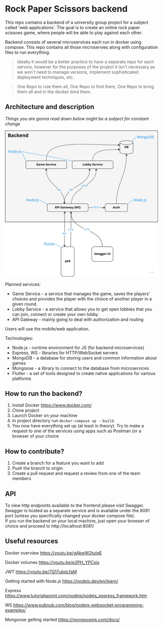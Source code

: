 # Rock Paper Scissors backend
This repo contains a backend of a university group project for a subject called 'web applications'. The goal is to create an online rock paper scissoes game, where people will be able to play against each other.

Backend consists of several microservices each run in docker using compose. This repo contains all those microservies along with configuration files to run everything.
> Ideally it would be a better practice to have a separate repo for each service, however for the purposes of the project it isn't necessary as we won't need to manage versions, implement sophisticated deployment techniques, etc. 

> One Repo to rule them all, One Repo to find them, One Repo to bring them all and in the docker bind them.


## Architecture and description
*Things you are gonna read down below might be a subject for constant change*

![Project architecture](./misc/architecture.jpeg)

Planned services:
- Game Service - a service that manages the game, saves the players' choices and provides the player with the choice of another player in a given round.
- Lobby Service - a service that allows you to get open lobbies that you can join, connect or create your own lobby.
- API Gateway - mainly going to deal with authorization and routing

Users will use the mobile/web application.

Technologies:
- Node.js - runtime environment for JS (for backend microservices)
- Express, WS - libraries for HTTP/WebSocket servers
- MongoDB - a database for storing users and common information about games
- Mongoose - a library to connect to the database from microservices
- Flutter - a set of tools designed to create native applications for various platforms


## How to run the backend?
1. Install Docker https://www.docker.com/
2. Clone project
3. Launch Docker on your machine
4. In project directory run `docker-compose up --build`.
5. You now have everything set up (at least in theory). Try to make a request to one of the services using apps such as Postman (or a browser of your choice


## How to contribute?
1. Create a branch for a feature you want to add
2. Push the branch to origin
2. Create a pull request and request a review from one of the team members


## API
To view http endpoints available to the frontend please visit Swagger.<br>
Swagger is hosted as a separate service and is available under the 8081 port (unless you specifically changed your docker compose file).<br>
If you run the backend on your local machine, just open your browser of choice and proceed to http://localhost:8081/


## Useful resources
Docker overview
https://youtu.be/gAkwW2tuIqE

Docker volumes
https://youtu.be/p2PH_YPCsis

JWT
https://youtu.be/7Q17ubqLfaM

Getting started with Node.js
https://nodejs.dev/en/learn/

Express
https://www.tutorialspoint.com/nodejs/nodejs_express_framework.htm

WS
https://www.pubnub.com/blog/nodejs-websocket-programming-examples/

Mongoose getting started
https://mongoosejs.com/docs/